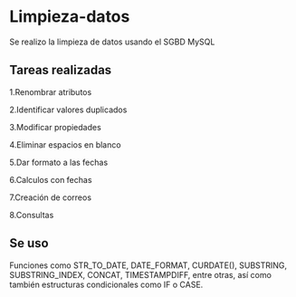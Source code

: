 # Limpieza-datos
Se realizo la limpieza de datos usando el SGBD MySQL

## Tareas realizadas
1.Renombrar atributos

2.Identificar valores duplicados

3.Modificar propiedades

4.Eliminar espacios en blanco

5.Dar formato a las fechas

6.Calculos con fechas

7.Creación de correos

8.Consultas

## Se uso
Funciones como STR_TO_DATE, DATE_FORMAT, CURDATE(), SUBSTRING, SUBSTRING_INDEX, CONCAT, TIMESTAMPDIFF, entre otras, así como también estructuras condicionales como IF o CASE.